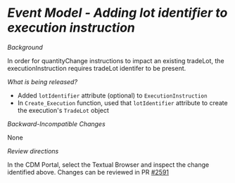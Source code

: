 # _Event Model - Adding lot identifier to execution instruction_

_Background_

In order for quantityChange instructions to impact an existing tradeLot, the executionInstruction requires tradeLot identifer to be present.

_What is being released?_

- Added `lotIdentifier` attribute (optional) to `ExecutionInstruction`
- In `Create_Execution` function, used that `lotIdentifier` attribute to create the execution's `TradeLot` object

_Backward-Incompatible Changes_

None

_Review directions_

In the CDM Portal, select the Textual Browser and inspect the change identified above.
Changes can be reviewed in PR [#2591](https://github.com/finos/common-domain-model/pull/2591)
